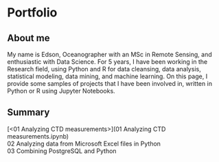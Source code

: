# Portfolio

## About me
My name is Edson, Oceanographer with an MSc in Remote Sensing, and enthusiastic with Data Science. For 5 years, I have been working in the Research field, using Python and R for data cleansing, data analysis, statistical modeling, data mining, and machine learning. On this page, I provide some samples of projects that I have been involved in, written in Python or R using Jupyter Notebooks.

## Summary
[&lt;01 Analyzing CTD measurements&gt;](01 Analyzing CTD measurements.ipynb)
<br>
02 Analyzing data from Microsoft Excel files in Python
<br>
03 Combining PostgreSQL and Python
